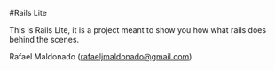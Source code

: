 #Rails Lite

This is Rails Lite, it is a project meant to show you how what rails does
behind the scenes.

Rafael Maldonado (rafaeljmaldonado@gmail.com)
